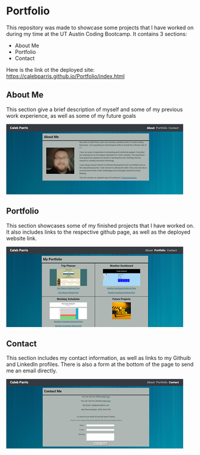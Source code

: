 # Portfolio

This repository was made to showcase some projects that I have worked on during my time at the UT Austin Coding Bootcamp. It contains 3 sections:
* About Me
* Portfolio
* Contact

Here is the link ot the deployed site: https://calebparris.github.io/Portfolio/index.html

## About Me

This section give a brief description of myself and some of my previous work experience, as well as some of my future goals

![About Me Page](assets/images/About-Me.png)

## Portfolio

This section showcases some of my finished projects that I have worked on. It also includes links to the respective github page, as well as the deployed website link.

![Portfolio Page](assets/images/Portfolio-Pic.png)

## Contact

This section includes my contact information, as well as links to my Githuib and LinkedIn profiles. There is also a form at the bottom of the page to send me an email directly.

![Contact Page](assets/images/Contact-Me.png)